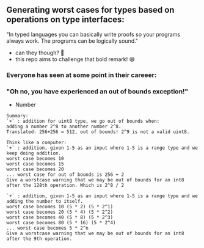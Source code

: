 ## Generating worst cases for types based on operations on type interfaces:

"In typed languages you can basically write proofs so your programs always work. The programs can be logically sound." 
- can they though? 🤔 
- this repo aims to challenge that bold remark! 😅

### Everyone has seen at some point in their careeer:   
### "Oh no, you have experienced an out of bounds exception!"

- Number
```
Summary:
`+` : addition for uint8 type, we go out of bounds when:  
adding a number 2^8 to another number 2^8.  
Translated: 256+256 = 512, out of bounds! 2^9 is not a valid uint8.  

Think like a computer:  
`+` : addition, given 1-5 as an input where 1-5 is a range type and we keep doing addition.
worst case becomes 10  
worst case becomes 15  
worst case becomes 20  
... worst case for out of bounds is 256 + 2  
Give a worstcase warning that we may be out of bounds for an int8 after the 128th operation. Which is 2^8 / 2  

`+` : addition, given 1-5 as an input where 1-5 is a range type and we adding the number to itself.
worst case becomes 10 (5 * 2) (5 * 2^1)  
worst case becomes 20 (5 * 4) (5 * 2^2)  
worst case becomes 40 (5 * 8) (5 * 2^3)  
worst case becomes 80 (5 * 16) (5 * 2^4)  
... worst case becomes 5 * 2^n  
Give a worstcase warning that we may be out of bounds for an int8 after the 9th operation.
```

<!--
## Grab interfaces, operations, and functions off of types: ("go" in this case)

other phrases: "method set", "operations"
"go" in this case: 

int8's interface:

https://stackoverflow.com/questions/24337145/get-name-of-struct-field-using-reflection
https://stackoverflow.com/questions/41694647/how-do-i-use-reflect-to-check-if-the-type-of-a-struct-field-is-interface
https://go.dev/ref/spec#LiteralType

here is the universe but we cant access it because it is not in the std lib
https://go.dev/src/go/types/universe.go

here is the std lib in go 
https://pkg.go.dev/std

another interesting file: 
https://github.com/golang/go/blob/28f4ea16a240af6c5a417e20be77745329f817f1/src/runtime/iface.go
-->
